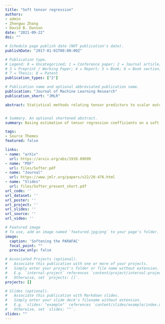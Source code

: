 ```yaml
---
title: "Soft tensor regression"
authors:
- admin
- Zhengwu Zhang
- David B. Dunson
date: "2021-09-22"
doi: ""

# Schedule page publish date (NOT publication's date).
publishDate: "2017-01-01T00:00:00Z"

# Publication type.
# Legend: 0 = Uncategorized; 1 = Conference paper; 2 = Journal article;
# 3 = Preprint / Working Paper; 4 = Report; 5 = Book; 6 = Book section;
# 7 = Thesis; 8 = Patent
publication_types: ["2"]

# Publication name and optional abbreviated publication name.
publication: "Journal of Machine Learning Research"
publication_short: "JMLR"

abstract: Statistical methods relating tensor predictors to scalar outcomes in a regression model generally vectorize the tensor predictor and estimate the coefficients of its entries employing some form of regularization, use summaries of the tensor covariate, or use a low dimensional approximation of the coefficient tensor. However, low rank approximations of the coefficient tensor can suffer if the true rank is not small. We propose a tensor regression framework which assumes a soft version of the parallel factors (PARAFAC) approximation. In contrast to classic PARAFAC, where each entry of the coefficient tensor is the sum of products of row-specific contributions across the tensor modes, the soft tensor regression (Softer) framework allows the row-specific contributions to vary around an overall mean. We follow a Bayesian approach to inference, and show that softening the PARAFAC increases model flexibility, leads to improved estimation of coefficient tensors, more accurate identification of important predictor entries, and more precise predictions, even for a low approximation rank. From a theoretical perspective, we show that employing Softer leads to a weakly consistent posterior distribution of the coefficient tensor, irrespective of the true or approximation tensor rank, a result that is not true when employing the classic PARAFAC for tensor regression.


# Summary. An optional shortened abstract.
summary: Basing estimation of tensor regression coefficients on a soft version of the PARAFAC approximation.

tags:
- Source Themes
featured: false

links:
- name: "arXiv"
  url: https://arxiv.org/abs/1910.09699
- name: "PDF"
  url: files/Softer.pdf
- name: "Journal"
  url: https://www.jmlr.org/papers/v22/20-476.html
- name: "Slides"
  url: files/Softer_present_short.pdf
url_code: ''
url_dataset: ''
url_poster: ''
url_project: ''
url_slides: ''
url_source: ''
url_video: ''

# Featured image
# To use, add an image named `featured.jpg/png` to your page's folder. 
image:
  caption: 'Softening the PARAFAC'
  focal_point: ""
  preview_only: false

# Associated Projects (optional).
#   Associate this publication with one or more of your projects.
#   Simply enter your project's folder or file name without extension.
#   E.g. `internal-project` references `content/project/internal-project/index.md`.
#   Otherwise, set `projects: []`.
projects: []

# Slides (optional).
#   Associate this publication with Markdown slides.
#   Simply enter your slide deck's filename without extension.
#   E.g. `slides: "example"` references `content/slides/example/index.md`.
#   Otherwise, set `slides: ""`.
slides: ""
---
```


